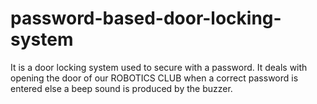 # password-based-door-locking-system
 It is a door locking system used to secure with a password. It deals with opening the door of our ROBOTICS CLUB when a correct password is entered else a beep sound is produced by the buzzer.

